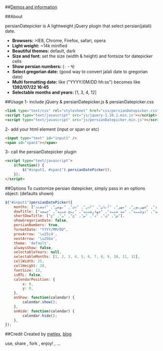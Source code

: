 ##[Demos and information](http://mbehzadi.com/persianDatepicker "mbehzadi.com")

##About

persianDatepicker is A lightweight jQuery plugin that select persian(jalali) date. 
  
- **Browsers:** >IE8, Chrome, Firefox, safari, opera  
- **Light weight:** ~14k minified
- **Beautiful themes:** default, dark
- **Size and font:** set the size (width & height) and fontsize for datepicker cells
- **Show persian numbers:** (۰ - ۹)
- **Select gregorian date:** (good way to convert jalali date to gregorian date)
- **Multi formatting date:** like ("YYYY/0M/DD hh:ss") becomes like **1392/07/22 16:45**
- **Selectable months and years:**  [1, 3, 4, 12]


##Usage
1- include jQuery & persianDatepicker.js & persianDatepicker.css
```html
<link type="text/css" rel="stylesheet" href="css/persianDatepicker.css" />
<script type="text/javascript" src="js/jquery-1.10.1.min.js"></script>
<script type="text/javascript" src="js/persianDatepicker.min.js"></script>
```
2- add your html element (input or span or etc)
```html
<input type="text" id="input1" />
<span id="span1"></span>
```
3- call the persianDatepicker plugin
```html
<script type="text/javascript">
    $(function() {
        $("#input1, #span1").persianDatePicker();       
    });
</script>
```


##Options
To customize persian datepicker, simply pass in an options object: (defaults shown)
```javascript
$("#input1")persianDatePicker({
    months: ["فروردین", "اردیبهشت", "خرداد", "تیر", "مرداد", "شهریور", "مهر", "آبان", "آذر", "دی", "بهمن", "اسفند"],
    dowTitle: ["شنبه", "یکشنبه", "دوشنبه", "سه شنبه", "چهارشنبه", "پنج شنبه", "جمعه"],
    shortDowTitle: ["ش", "ی", "د", "س", "چ", "پ", "ج"],
    showGregorianDate: false,
    persianNumbers: true,
    formatDate: "YYYY/MM/DD",
    prevArrow: '\u25c4',
    nextArrow: '\u25ba',
    theme: 'default',
    alwaysShow: false,
    selectableYears: null,
    selectableMonths: [1, 2, 3, 4, 5, 6, 7, 8, 9, 10, 11, 12],
    cellWidth: 25, 
    cellHeight: 20, 
    fontSize: 13,             
    isRTL: false,
    calendarPosition: {
        x: 0,
        y: 0,
    },
    onShow: function(calendar) {
        calendar.show();
    },
    onHide: function(calendar) {
        calendar.hide();
    },
});
```

##Credit
Created by [metlex](http://twitter.com/kharabati "@kharabati"), [blog](http://mbehzadi.com/ "mbehzadi.com")

use, share , fork , enjoy! , ...
